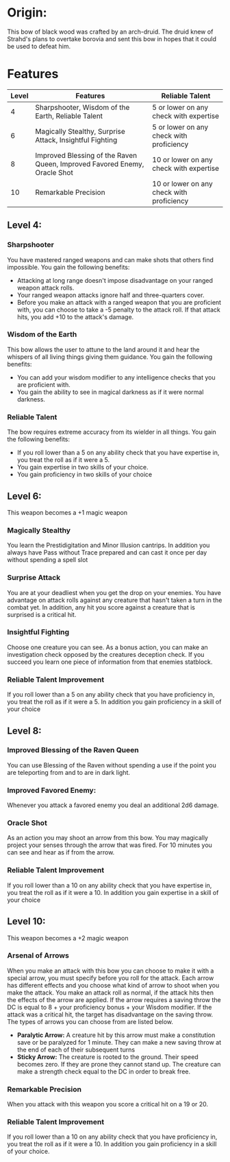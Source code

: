 # Origin:
This bow of black wood was crafted by an arch-druid. The druid knew of Strahd's plans to overtake borovia and sent this bow in hopes that it could be used to defeat him.

# Features
Level|Features|Reliable Talent
---|---|---
4|Sharpshooter, Wisdom of the Earth, Reliable Talent | 5 or lower on any check with expertise
6|Magically Stealthy, Surprise Attack, Insightful Fighting| 5 or lower on any check with proficiency
8|Improved Blessing of the Raven Queen, Improved Favored Enemy, Oracle Shot| 10 or lower on any check with expertise
10|Remarkable Precision| 10 or lower on any check with proficiency

## Level 4:
### Sharpshooter
You have mastered ranged weapons and can make shots that others find impossible. You gain the following benefits:
-   Attacking at long range doesn't impose disadvantage on your ranged weapon attack rolls.
-   Your ranged weapon attacks ignore half and three-quarters cover.
-   Before you make an attack with a ranged weapon that you are proficient with, you can choose to take a -5 penalty to the attack roll. If that attack hits, you add +10 to the attack's damage.

### Wisdom of the Earth
This bow allows the user to attune to the land around it and hear the whispers of all living things giving them guidance. You gain the following benefits:
- You can add your wisdom modifier to any intelligence checks that you are proficient with.
- You gain the ability to see in magical darkness as if it were normal darkness.

### Reliable Talent
The bow requires extreme accuracy from its wielder in all things. You gain the following benefits:
- If you roll lower than a 5 on any ability check that you have expertise in, you treat the roll as if it were a 5.
- You gain expertise in two skills of your choice.
- You gain proficiency in two skills of your choice

## Level 6:
This weapon becomes a +1 magic weapon

### Magically Stealthy
You learn the Prestidigitation and Minor Illusion cantrips. In addition you always have Pass without Trace prepared and can cast it once per day without spending a spell slot

### Surprise Attack
You are at your deadliest when you get the drop on your enemies. You have advantage on attack rolls against any creature that hasn't taken a turn in the combat yet. In addition, any hit you score against a creature that is surprised is a critical hit.

### Insightful Fighting
Choose one creature you can see. As a bonus action, you can make an investigation check opposed by the creatures deception check. If you succeed you learn one piece of information from that enemies statblock.

### Reliable Talent Improvement
If you roll lower than a 5 on any ability check that you have proficiency in, you treat the roll as if it were a 5. In addition you gain proficiency in a skill of your choice

## Level 8:
### Improved Blessing of the Raven Queen
You can use Blessing of the Raven without spending a use if the point you are teleporting from and to are in dark light.

### Improved Favored Enemy:
Whenever you attack a favored enemy you deal an additional 2d6 damage.

### Oracle Shot
As an action you may shoot an arrow from this bow. You may magically project your senses through the arrow that was fired. For 10 minutes you can see and hear as if from the arrow.

### Reliable Talent Improvement
If you roll lower than a 10 on any ability check that you have expertise in, you treat the roll as if it were a 10. In addition you gain expertise in a skill of your choice


## Level 10:
This weapon becomes a +2 magic weapon

### Arsenal of Arrows
When you make an attack with this bow you can choose to make it with a special arrow, you must specify before you roll for the attack. Each arrow has different effects and you choose what kind of arrow to shoot when you make the attack. You make an attack roll as normal, if the attack hits then the effects of the arrow are applied. If the arrow requires a saving throw the DC is equal to 8 + your proficiency bonus + your Wisdom modifier. If the attack was a critical hit, the target has disadvantage on the saving throw. The types of arrows you can choose from are listed below.
- **Paralytic Arrow:** A creature hit by this arrow must make a constitution save or be paralyzed for 1 minute. They can make a new saving throw at the end of each of their subsequent turns
- **Sticky Arrow:** The creature is rooted to the ground. Their speed becomes zero. If they are prone they cannot stand up. The creature can make a strength check equal to the DC in order to break free.

### Remarkable Precision
When you attack with this weapon you score a critical hit on a 19 or 20.

### Reliable Talent Improvement
If you roll lower than a 10 on any ability check that you have proficiency in, you treat the roll as if it were a 10. In addition you gain proficiency in a skill of your choice.
